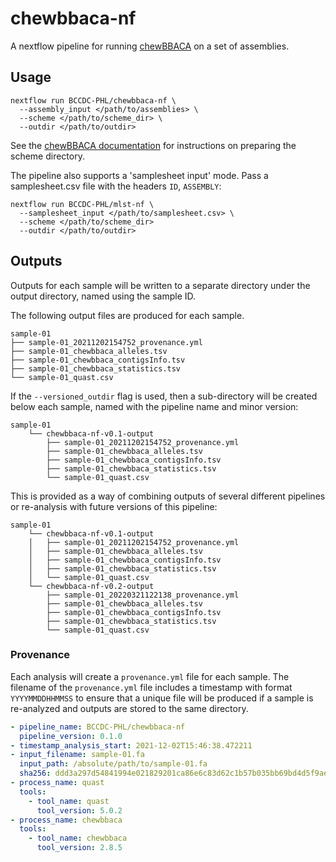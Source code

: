 # chewbbaca-nf
A nextflow pipeline for running [chewBBACA](https://github.com/B-UMMI/chewBBACA) on a set of assemblies.

## Usage

```
nextflow run BCCDC-PHL/chewbbaca-nf \
  --assembly_input </path/to/assemblies> \
  --scheme </path/to/scheme_dir> \
  --outdir </path/to/outdir>
```

See the [chewBBACA documentation](https://github.com/B-UMMI/chewBBACA#vii-adapt-an-external-schema) for instructions on preparing the scheme directory.

The pipeline also supports a 'samplesheet input' mode. Pass a samplesheet.csv file with the headers `ID`, `ASSEMBLY`:

```
nextflow run BCCDC-PHL/mlst-nf \
  --samplesheet_input </path/to/samplesheet.csv> \
  --scheme </path/to/scheme_dir>
  --outdir </path/to/outdir>
```

## Outputs

Outputs for each sample will be written to a separate directory under the output directory, named using the sample ID.

The following output files are produced for each sample.

```
sample-01
├── sample-01_20211202154752_provenance.yml
├── sample-01_chewbbaca_alleles.tsv
├── sample-01_chewbbaca_contigsInfo.tsv
├── sample-01_chewbbaca_statistics.tsv
└── sample-01_quast.csv
```

If the `--versioned_outdir` flag is used, then a sub-directory will be created below each sample, named with the pipeline name and minor version:

```
sample-01
    └── chewbbaca-nf-v0.1-output
	    ├── sample-01_20211202154752_provenance.yml
        ├── sample-01_chewbbaca_alleles.tsv
        ├── sample-01_chewbbaca_contigsInfo.tsv
        ├── sample-01_chewbbaca_statistics.tsv
        └── sample-01_quast.csv
```

This is provided as a way of combining outputs of several different pipelines or re-analysis with future versions of this pipeline:

```
sample-01
    └── chewbbaca-nf-v0.1-output
    │   ├── sample-01_20211202154752_provenance.yml
    │   ├── sample-01_chewbbaca_alleles.tsv
    │   ├── sample-01_chewbbaca_contigsInfo.tsv
    │   ├── sample-01_chewbbaca_statistics.tsv
    │   └── sample-01_quast.csv
    └── chewbbaca-nf-v0.2-output
        ├── sample-01_20220321122138_provenance.yml
        ├── sample-01_chewbbaca_alleles.tsv
        ├── sample-01_chewbbaca_contigsInfo.tsv
        ├── sample-01_chewbbaca_statistics.tsv
        └── sample-01_quast.csv
```




### Provenance
Each analysis will create a `provenance.yml` file for each sample. The filename of the `provenance.yml` file includes
a timestamp with format `YYYYMMDDHHMMSS` to ensure that a unique file will be produced if a sample is re-analyzed and outputs
are stored to the same directory.

```yml
- pipeline_name: BCCDC-PHL/chewbbaca-nf
  pipeline_version: 0.1.0
- timestamp_analysis_start: 2021-12-02T15:46:38.472211
- input_filename: sample-01.fa
  input_path: /absolute/path/to/sample-01.fa
  sha256: ddd3a297d54841994e021829201ca86e6c83d62c1b57b035bb69bd4d5f9ae279
- process_name: quast
  tools:
    - tool_name: quast
      tool_version: 5.0.2
- process_name: chewbbaca
  tools:
    - tool_name: chewbbaca
      tool_version: 2.8.5
```
